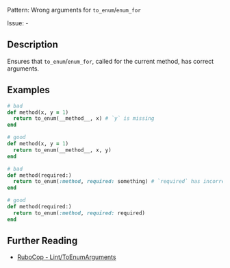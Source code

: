 Pattern: Wrong arguments for `to_enum`/`enum_for`

Issue: -

## Description

Ensures that `to_enum`/`enum_for`, called for the current method, has correct arguments.

## Examples

```ruby
# bad
def method(x, y = 1)
  return to_enum(__method__, x) # `y` is missing
end

# good
def method(x, y = 1)
  return to_enum(__method__, x, y)
end

# bad
def method(required:)
  return to_enum(:method, required: something) # `required` has incorrect value
end

# good
def method(required:)
  return to_enum(:method, required: required)
end
```

## Further Reading

* [RuboCop - Lint/ToEnumArguments](https://docs.rubocop.org/rubocop/cops_lint.html#linttoenumarguments)
